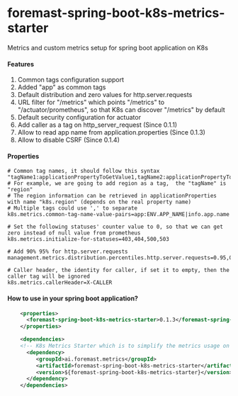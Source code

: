 # foremast-spring-boot-k8s-metrics-starter
Metrics and custom metrics setup for spring boot application on K8s

#### Features

1. Common tags configuration support
2. Added "app" as common tags
3. Default distribution and zero values for http.server.requests
4. URL filter for "/metrics" which points "/metrics" to "/actuator/prometheus", so that K8s can discover "/metrics" by default
5. Default security configuration for actuator
6. Add caller as a tag on http_server_request (Since 0.1.1)
7. Allow to read app name from application.properties (Since 0.1.3)
8. Allow to disable CSRF (Since 0.1.4)

#### Properties
```properties
# Common tag names, it should follow this syntax  "tagName1:applicationPropertyToGetValue1,tagName2:applicationPropertyToGetValue2"
# For example, we are going to add region as a tag,  the "tagName" is "region"
# The region information can be retrieved in applicationProperties with name "k8s.region" (depends on the real property name)
# Multiple tags could use ',' to separate
k8s.metrics.common-tag-name-value-pairs=app:ENV.APP_NAME|info.app.name

# Set the following statuses' counter value to 0, so that we can get zero instead of null value from prometheus
k8s.metrics.initialize-for-statuses=403,404,500,503

# Add 90% 95% for http.server.requests
management.metrics.distribution.percentiles.http.server.requests=0.95,0.98

# Caller header, the identity for caller, if set it to empty, then the caller tag will be ignored
k8s.metrics.callerHeader=X-CALLER
```

#### How to use in your spring boot application?
```xml
    <properties>
      <foremast-spring-boot-k8s-metrics-starter>0.1.3</foremast-spring-boot-k8s-metrics-starter>
    </properties>

    <dependencies>
    <!-- K8s Metrics Starter which is to simplify the metrics usage on K8s -->
      <dependency>
         <groupId>ai.foremast.metrics</groupId>
         <artifactId>foremast-spring-boot-k8s-metrics-starter</artifactId>
         <version>${foremast-spring-boot-k8s-metrics-starter}</version>
      </dependency>
    </dependencies>
```
